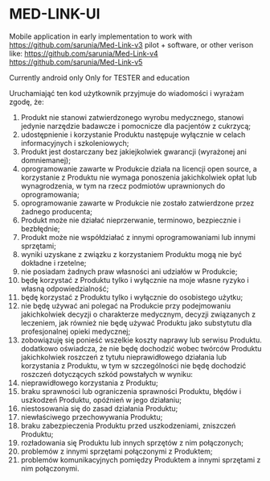 # MED-LINK-UI

Mobile application in early implementation to work with https://github.com/sarunia/Med-Link-v3 pilot + software, or other verison like:
https://github.com/sarunia/Med-Link-v4
https://github.com/sarunia/Med-Link-v5

Currently android only
Only for TESTER and education

Uruchamiająć ten kod użytkownik przyjmuje do wiadomości i wyrażam zgodę, że: 
1)	Produkt nie stanowi zatwierdzonego wyrobu medycznego, stanowi jedynie narzędzie badawcze i pomocnicze dla pacjentów z cukrzycą;
2)	udostępnienie i korzystanie Produktu następuje wyłącznie w celach informacyjnych i szkoleniowych;
3)	Produkt jest dostarczany bez jakiejkolwiek gwarancji (wyrażonej ani domniemanej);
4)	oprogramowanie zawarte w Produkcie działa na licencji open source, a korzystanie z Produktu nie wymaga ponoszenia jakichkolwiek opłat lub wynagrodzenia, w tym na rzecz podmiotów uprawnionych do oprogramowania;
5)	oprogramowanie zawarte w Produkcie nie zostało zatwierdzone przez żadnego producenta;
6)	Produkt może nie działać nieprzerwanie, terminowo, bezpiecznie i bezbłędnie;
7)	Produkt może nie współdziałać z innymi oprogramowaniami lub innymi sprzętami;
8)	wyniki uzyskane z związku z korzystaniem Produktu mogą nie być dokładne i rzetelne;
9)	nie posiadam żadnych praw własności ani udziałów w Produkcie;
10)	będę korzystać z Produktu tylko i wyłącznie na moje własne ryzyko i własną odpowiedzialność;
11)	będę korzystać z Produktu tylko i wyłącznie do osobistego użytku;
12)	nie będę używać ani polegać na Produkcie przy podejmowaniu jakichkolwiek decyzji o charakterze medycznym, decyzji związanych z leczeniem, jak również nie będę używać Produktu jako substytutu dla profesjonalnej opieki medycznej;
13)	zobowiązuję się ponieść wszelkie koszty naprawy lub serwisu Produktu.
dodatkowo oświadcza, że nie będę dochodzić wobec twórców Produktu jakichkolwiek roszczeń z tytułu nieprawidłowego działania lub korzystania z Produktu, w tym w szczególności nie będę dochodzić roszczeń dotyczących szkód powstałych w wyniku: 
1)	nieprawidłowego korzystania z Produktu;
2)	braku sprawności lub ograniczenia sprawności Produktu, błędów i uszkodzeń Produktu, opóźnień w jego działaniu;
3)	niestosowania się do zasad działania Produktu;
4)	niewłaściwego przechowywania Produktu;
5)	braku zabezpieczenia Produktu przed uszkodzeniami, zniszczeń Produktu;
6)	rozładowania się Produktu lub innych sprzętów z nim połączonych;
7)	problemów z innymi sprzętami połączonymi z Produktem;
8)	problemów komunikacyjnych pomiędzy Produktem a innymi sprzętami z nim połączonymi.

